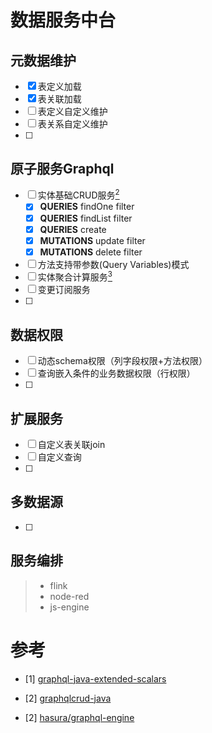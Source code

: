 # 数据服务中台

## 元数据维护

- [x] 表定义加载
- [x] 表关联加载
- [ ] 表定义自定义维护
- [ ] 表关系自定义维护
- [ ] 

## 原子服务Graphql

- [ ] 实体基础CRUD服务[<sup>2</sup>](#refer-2)
    - [x] **QUERIES** findOne filter
    - [x] **QUERIES** findList filter
    - [x] **QUERIES** create
    - [x] **MUTATIONS** update filter
    - [x] **MUTATIONS** delete filter
- [ ] 方法支持带参数(Query Variables)模式
- [ ] 实体聚合计算服务[<sup>3</sup>](#refer-3)
- [ ] 变更订阅服务
- [ ] 

## 数据权限

- [ ] 动态schema权限（列字段权限+方法权限）
- [ ] 查询嵌入条件的业务数据权限（行权限）
- [ ] 

## 扩展服务

- [ ] 自定义表关联join
- [ ] 自定义查询
- [ ] 

## 多数据源

- [ ] 

## 服务编排

> - flink
> - node-red
> - js-engine

# 参考

<div id="refer-1"></div>

- [1] [graphql-java-extended-scalars](https://github.com/graphql-java/graphql-java-extended-scalars)

<div id="refer-2"></div>

- [2] [graphqlcrud-java](https://github.com/graphqlcrud/graphqlcrud-java)

<div id="refer-3"></div>

- [2] [hasura/graphql-engine](https://github.com/hasura/graphql-engine)